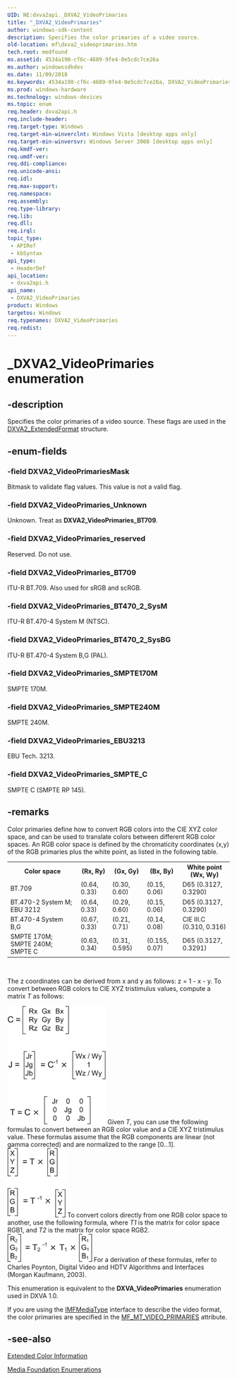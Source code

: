 ```yaml
---
UID: NE:dxva2api._DXVA2_VideoPrimaries
title: "_DXVA2_VideoPrimaries"
author: windows-sdk-content
description: Specifies the color primaries of a video source.
old-location: mf\dxva2_videoprimaries.htm
tech.root: medfound
ms.assetid: 4534a198-cf6c-4689-9fe4-0e5cdc7ce26a
ms.author: windowssdkdev
ms.date: 11/09/2018
ms.keywords: 4534a198-cf6c-4689-9fe4-0e5cdc7ce26a, DXVA2_VideoPrimaries, DXVA2_VideoPrimaries enumeration [Media Foundation], DXVA2_VideoPrimariesMask, DXVA2_VideoPrimaries_BT470_2_SysBG, DXVA2_VideoPrimaries_BT470_2_SysM, DXVA2_VideoPrimaries_BT709, DXVA2_VideoPrimaries_EBU3213, DXVA2_VideoPrimaries_SMPTE170M, DXVA2_VideoPrimaries_SMPTE240M, DXVA2_VideoPrimaries_SMPTE_C, DXVA2_VideoPrimaries_Unknown, DXVA2_VideoPrimaries_reserved, _DXVA2_VideoPrimaries, dxva2api/DXVA2_VideoPrimaries, dxva2api/DXVA2_VideoPrimariesMask, dxva2api/DXVA2_VideoPrimaries_BT470_2_SysBG, dxva2api/DXVA2_VideoPrimaries_BT470_2_SysM, dxva2api/DXVA2_VideoPrimaries_BT709, dxva2api/DXVA2_VideoPrimaries_EBU3213, dxva2api/DXVA2_VideoPrimaries_SMPTE170M, dxva2api/DXVA2_VideoPrimaries_SMPTE240M, dxva2api/DXVA2_VideoPrimaries_SMPTE_C, dxva2api/DXVA2_VideoPrimaries_Unknown, dxva2api/DXVA2_VideoPrimaries_reserved, mf.dxva2_videoprimaries
ms.prod: windows-hardware
ms.technology: windows-devices
ms.topic: enum
req.header: dxva2api.h
req.include-header: 
req.target-type: Windows
req.target-min-winverclnt: Windows Vista [desktop apps only]
req.target-min-winversvr: Windows Server 2008 [desktop apps only]
req.kmdf-ver: 
req.umdf-ver: 
req.ddi-compliance: 
req.unicode-ansi: 
req.idl: 
req.max-support: 
req.namespace: 
req.assembly: 
req.type-library: 
req.lib: 
req.dll: 
req.irql: 
topic_type:
 - APIRef
 - kbSyntax
api_type:
 - HeaderDef
api_location:
 - dxva2api.h
api_name:
 - DXVA2_VideoPrimaries
product: Windows
targetos: Windows
req.typenames: DXVA2_VideoPrimaries
req.redist: 
---
```


# _DXVA2_VideoPrimaries enumeration


## -description


Specifies the color primaries of a video source. These flags are used in the <a href="https://msdn.microsoft.com/eba2c56b-8951-4dc5-91ae-1371793ce787">DXVA2_ExtendedFormat</a> structure.


## -enum-fields




### -field DXVA2_VideoPrimariesMask

Bitmask to validate flag values. This value is not a valid flag.
          


### -field DXVA2_VideoPrimaries_Unknown

Unknown. Treat as <b>DXVA2_VideoPrimaries_BT709</b>.
          


### -field DXVA2_VideoPrimaries_reserved

Reserved. Do not use.
          


### -field DXVA2_VideoPrimaries_BT709

ITU-R BT.709. Also used for sRGB and scRGB.
          


### -field DXVA2_VideoPrimaries_BT470_2_SysM

ITU-R BT.470-4 System M (NTSC).
          


### -field DXVA2_VideoPrimaries_BT470_2_SysBG

ITU-R BT.470-4 System B,G (PAL).
          


### -field DXVA2_VideoPrimaries_SMPTE170M

SMPTE 170M.
          


### -field DXVA2_VideoPrimaries_SMPTE240M

SMPTE 240M.
          


### -field DXVA2_VideoPrimaries_EBU3213

EBU Tech. 3213.
          


### -field DXVA2_VideoPrimaries_SMPTE_C

SMPTE C (SMPTE RP 145).
          


## -remarks



Color primaries define how to convert RGB colors into the CIE XYZ color space, and can be used to translate colors between different RGB color spaces. An RGB color space is defined by the chromaticity coordinates (x,y) of the RGB primaries plus the white point, as listed in the following table.

<table>
<tr>
<th>Color space</th>
<th>(Rx, Ry)</th>
<th>(Gx, Gy)</th>
<th>(Bx, By)</th>
<th>White point (Wx, Wy)</th>
</tr>
<tr>
<td>BT.709</td>
<td>(0.64, 0.33)</td>
<td>(0.30, 0.60)</td>
<td>(0.15, 0.06)</td>
<td>D65
              (0.3127, 0.3290)
            </td>
</tr>
<tr>
<td>BT.470-2 System M;
              EBU 3212
            </td>
<td>(0.64, 0.33)</td>
<td>(0.29, 0.60)</td>
<td>(0.15, 0.06)</td>
<td>D65
              (0.3127, 0.3290)
            </td>
</tr>
<tr>
<td>BT.470-4 System B,G</td>
<td>(0.67, 0.33)</td>
<td>(0.21, 0.71)</td>
<td>(0.14, 0.08)</td>
<td>CIE III.C
              (0.310, 0.316)
            </td>
</tr>
<tr>
<td>SMPTE 170M; SMPTE 240M;
              SMPTE C
            </td>
<td>(0.63, 0.34)</td>
<td>(0.31, 0.595)</td>
<td>(0.155, 0.07)</td>
<td>D65
              (0.3127, 0.3291)
            </td>
</tr>
</table>
 

The z coordinates can be derived from x and y as follows: z = 1 - x - y. To convert between RGB colors to CIE XYZ tristimulus values, compute a matrix <i>T</i> as follows:

<img alt="Illustration of a matrix computation" border="" src="./images/6b28e3fc-d85b-4cd2-a535-522ac9f11501.gif"/>
Given <i>T</i>, you can use the following formulas to convert between an RGB color value and a CIE XYZ tristimulus value. These formulas assume that the RGB components are linear (not gamma corrected) and are normalized to the range [0...1].

<img alt="Illustration of a matrix computation" border="" src="./images/5e0b7470-4123-49f4-93ed-be9955ccf825.gif"/>
To convert colors directly from one RGB color space to another, use the following formula, where <i>T1</i> is the matrix for color space RGB1, and <i>T2</i> is the matrix for color space RGB2.

<img alt="Illustration of a matrix computation" border="" src="./images/3c2f9626-ef5e-4165-a24e-8720e215ef13.gif"/>
For a derivation of these formulas, refer to Charles Poynton, Digital Video and HDTV Algorithms and Interfaces (Morgan Kaufmann, 2003).

This enumeration is equivalent to the <b>DXVA_VideoPrimaries</b> enumeration used in DXVA 1.0.
      

If you are using the <a href="https://msdn.microsoft.com/f1d60bec-71e4-4fcc-a020-92754b6f3c02">IMFMediaType</a> interface to describe the video format, the color primaries are specified in the <a href="https://msdn.microsoft.com/56f31c1a-b610-4da0-9df4-76e15add672c">MF_MT_VIDEO_PRIMARIES</a> attribute.
      




## -see-also




<a href="https://msdn.microsoft.com/05ca73c6-d105-47bc-96bc-b784f669febe">Extended Color Information</a>



<a href="https://msdn.microsoft.com/f26a730f-18c4-4247-acaf-af1dfad19086">Media Foundation Enumerations</a>
 

 

